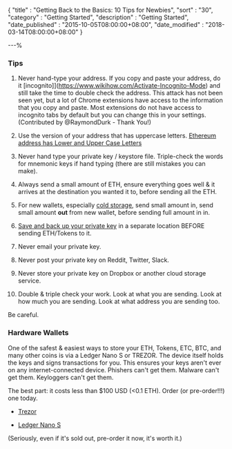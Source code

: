 {
"title" : "Getting Back to the Basics: 10 Tips for Newbies",
"sort" : "30",
"category" : "Getting Started",
"description" : "Getting Started",
"date_published" : "2015-10-05T08:00:00+08:00",
"date_modified" : "2018-03-14T08:00:00+08:00"
}

---%

### Tips

1. Never hand-type your address. If you copy and paste your address, do it [incognito]](https://www.wikihow.com/Activate-Incognito-Mode) and still take the time to double check the address. This attack has not been seen yet, but a lot of Chrome extensions have access to the information that you copy and paste. Most extensions do not have access to incognito tabs by default but you can change this in your settings. (Contributed by @RaymondDurk - Thank You!)

2. Use the version of your address that has uppercase letters. [Ethereum address has Lower and Upper Case Letters](https://support.mycrypto.com/addresses/my-ethereum-address-has-uppercase-and-lowercase-letters.html)

3. Never hand type your private key / keystore file. Triple-check the words for mnemonic keys if hand typing (there are still mistakes you can make).

4. Always send a small amount of ETH, ensure everything goes well & it arrives at the destination you wanted it to, before sending all the ETH.

5. For new wallets, especially [cold storage](https://support.mycrypto.com/offline/ethereum-cold-storage-with-mycrypto.html), send small amount in, send small amount **out** from new wallet, before sending full amount in in.

6. [Save and back up your private key](https://support.mycrypto.com/getting-started/backing-up-your-new-wallet.html) in a separate location BEFORE sending ETH/Tokens to it.

7. Never email your private key.

8. Never post your private key on Reddit, Twitter, Slack.

9. Never store your private key on Dropbox or another cloud storage service.

10. Double & triple check your work. Look at what you are sending. Look at how much you are sending. Look at what address you are sending too.

Be careful.

### Hardware Wallets

One of the safest & easiest ways to store your ETH, Tokens, ETC, BTC, and many other coins is via a Ledger Nano S or TREZOR. The device itself holds the keys and signs transactions for you. This ensures your keys aren't ever on any internet-connected device. Phishers can't get them. Malware can't get them. Keyloggers can't get them.

The best part: it costs less than $100 USD (<0.1 ETH). Order (or pre-order!!!) one today.

* [Trezor](https://shop.trezor.io?a=mycrypto.com)

* [Ledger Nano S](https://www.ledgerwallet.com/r/1985?path=/products/)

(Seriously, even if it's sold out, pre-order it now, it's worth it.)
